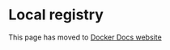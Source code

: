 # Local registry

This page has moved to [Docker Docs website](https://docs.docker.com/build/ci/github-actions/local-registry/)
